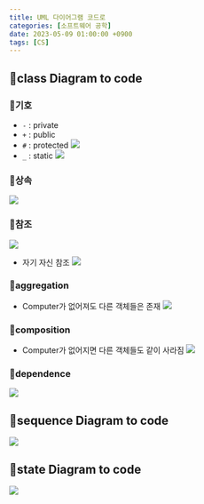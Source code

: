 ```yaml
---
title: UML 다이어그램 코드로
categories: [소프트웨어 공학]
date: 2023-05-09 01:00:00 +0900
tags: [CS]
---
```


## 📌class Diagram to code

### 📖기호

- `-` : private
- `+` : public
- `#` : protected
  ![](https://velog.velcdn.com/images/wjdtmfgh/post/83d2105e-c53b-4655-9868-ce781756222a/image.png)
- `_` : static
  ![](https://velog.velcdn.com/images/wjdtmfgh/post/8c242a96-f0b2-40cc-a98e-93643602dff7/image.png)

### 📖상속

![](https://velog.velcdn.com/images/wjdtmfgh/post/aacf637b-494d-49a9-8391-8e762087a50b/image.png)

### 📖참조

![](https://velog.velcdn.com/images/wjdtmfgh/post/f8afbe52-21b9-4b91-bedb-4bdecdcfaa64/image.png)

- 자기 자신 참조
  ![](https://velog.velcdn.com/images/wjdtmfgh/post/7515ff84-7c25-4b83-8919-60616be5d8a0/image.png)

### 📖aggregation

- Computer가 없어져도 다른 객체들은 존재
  ![](https://velog.velcdn.com/images/wjdtmfgh/post/af5b1956-44d5-42ba-a9c8-218150215f65/image.png)

### 📖composition

- Computer가 없어지면 다른 객체들도 같이 사라짐
  ![](https://velog.velcdn.com/images/wjdtmfgh/post/cb126c18-aed0-4dab-b5a5-af9a4cae93e6/image.png)

### 📖dependence

![](https://velog.velcdn.com/images/wjdtmfgh/post/34c97b15-5af3-4f4f-ad88-ae537fd44024/image.png)

## 📌sequence Diagram to code

![](https://velog.velcdn.com/images/wjdtmfgh/post/c0439f70-12de-4565-a621-b1fb1399519d/image.png)

## 📌state Diagram to code

![](https://velog.velcdn.com/images/wjdtmfgh/post/835251f8-06fc-4211-9a9c-3cd8ab9abafe/image.png)
